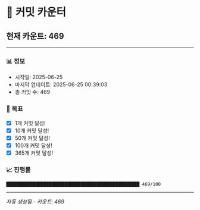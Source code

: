 # 🔢 커밋 카운터

## 현재 카운트: 469

---

### 📊 정보
- 시작일: 2025-06-25
- 마지막 업데이트: 2025-06-25 00:39:03
- 총 커밋 수: 469

### 🎯 목표
- [x] 1개 커밋 달성!
- [x] 10개 커밋 달성!
- [x] 50개 커밋 달성!
- [x] 100개 커밋 달성!
- [x] 365개 커밋 달성!

### 📈 진행률
```
██████████████████████████████████████████████████ 469/100
```

---
*자동 생성됨 - 카운트: 469*
